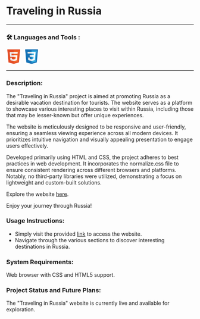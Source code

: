 # Traveling in Russia

---

### :hammer_and_wrench: Languages and Tools :
<div>
  <img src="https://github.com/devicons/devicon/blob/master/icons/html5/html5-original.svg" title="HTML" alt="HTML" width="40" height="40"/>&nbsp;
  <img src="https://github.com/devicons/devicon/blob/master/icons/css3/css3-original.svg" title="CSS" alt="CSS" width="40" height="40"/>&nbsp;
</div>

---

### Description:
The "Traveling in Russia" project is aimed at promoting Russia as a desirable vacation destination for tourists. The website serves as a platform to showcase various interesting places to visit within Russia, including those that may be lesser-known but offer unique experiences.

The website is meticulously designed to be responsive and user-friendly, ensuring a seamless viewing experience across all modern devices. It prioritizes intuitive navigation and visually appealing presentation to engage users effectively.

Developed primarily using HTML and CSS, the project adheres to best practices in web development. It incorporates the normalize.css file to ensure consistent rendering across different browsers and platforms. Notably, no third-party libraries were utilized, demonstrating a focus on lightweight and custom-built solutions.

Explore the website [here](https://otec-s.github.io/russian-travel/).

Enjoy your journey through Russia!

### Usage Instructions:
- Simply visit the provided [link](https://otec-s.github.io/russian-travel/) to access the website.
- Navigate through the various sections to discover interesting destinations in Russia.

### System Requirements:
Web browser with CSS and HTML5 support.

### Project Status and Future Plans:
The "Traveling in Russia" website is currently live and available for exploration.

